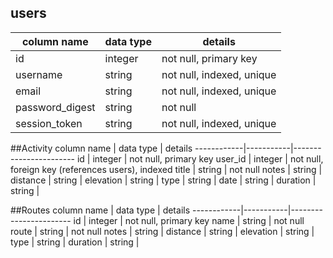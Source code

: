 ## users
column name     | data type | details
----------------|-----------|-----------------------
id              | integer   | not null, primary key
username        | string    | not null, indexed, unique
email           | string    | not null, indexed, unique
password_digest | string    | not null
session_token   | string    | not null, indexed, unique

##Activity
column name | data type | details
------------|-----------|-----------------------
id          | integer   | not null, primary key
user_id     | integer   | not null, foreign key (references users), indexed
title       | string    | not null
notes       | string    |
distance    | string    |
elevation   | string    |
type        | string    |
date        | string    |
duration    | string    |

##Routes
column name | data type | details
------------|-----------|-----------------------
id          | integer   | not null, primary key
name        | string    | not null
route       | string    | not null
notes       | string    |
distance    | string    |
elevation   | string    |
type        | string    |
duration    | string    |
